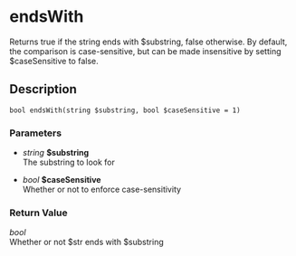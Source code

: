 # endsWith
Returns true if the string ends with $substring, false otherwise. By
default, the comparison is case-sensitive, but can be made insensitive
by setting $caseSensitive to false.

## Description
`bool endsWith(string $substring, bool $caseSensitive = 1)`

### Parameters
* _string_ __$substring__  
The substring to look for

* _bool_ __$caseSensitive__  
Whether or not to enforce case-sensitivity


### Return Value
_bool_  
Whether or not $str ends with $substring